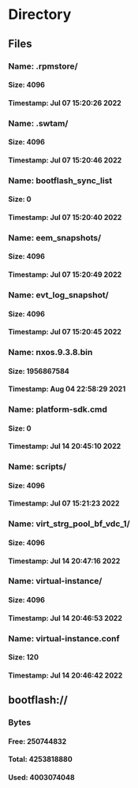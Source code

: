 
# Directory
## Files
### Name: .rpmstore/
#### Size: 4096
#### Timestamp: Jul 07 15:20:26 2022
### Name: .swtam/
#### Size: 4096
#### Timestamp: Jul 07 15:20:46 2022
### Name: bootflash_sync_list
#### Size: 0
#### Timestamp: Jul 07 15:20:40 2022
### Name: eem_snapshots/
#### Size: 4096
#### Timestamp: Jul 07 15:20:49 2022
### Name: evt_log_snapshot/
#### Size: 4096
#### Timestamp: Jul 07 15:20:45 2022
### Name: nxos.9.3.8.bin
#### Size: 1956867584
#### Timestamp: Aug 04 22:58:29 2021
### Name: platform-sdk.cmd
#### Size: 0
#### Timestamp: Jul 14 20:45:10 2022
### Name: scripts/
#### Size: 4096
#### Timestamp: Jul 07 15:21:23 2022
### Name: virt_strg_pool_bf_vdc_1/
#### Size: 4096
#### Timestamp: Jul 14 20:47:16 2022
### Name: virtual-instance/
#### Size: 4096
#### Timestamp: Jul 14 20:46:53 2022
### Name: virtual-instance.conf
#### Size: 120
#### Timestamp: Jul 14 20:46:42 2022
## bootflash://
### Bytes
#### Free: 250744832
#### Total: 4253818880
#### Used: 4003074048